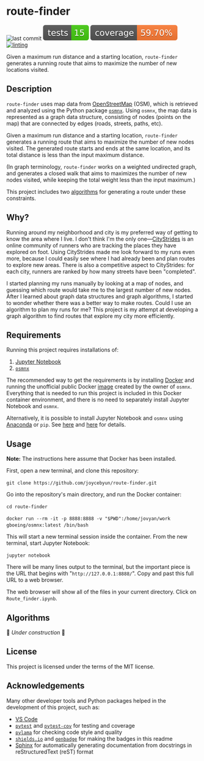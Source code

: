 # route-finder

![last commit](https://img.shields.io/github/last-commit/joycebyun/route-finder "last commit")
![tests](tests-badge.svg "tests")
![coverage](coverage-badge.svg "coverage")
[![linting](https://img.shields.io/badge/linting-pylama-informational)](https://github.com/klen/pylama)

Given a maximum run distance and a starting location, `route-finder` generates a running route that aims to maximize the number of new locations visited.

## Description

`route-finder` uses map data from [OpenStreetMap](https://www.openstreetmap.org) (OSM), which is retrieved and analyzed using the Python package [`osmnx`](https://github.com/gboeing/osmnx/). 
Using `osmnx`, the map data is represented as a graph data structure, consisting of nodes (points on the map) that are connected by edges (roads, streets, paths, etc).

Given a maximum run distance and a starting location, `route-finder` generates a running route that aims to maximize the number of new nodes visited. The generated route starts and ends at the same location, and its total distance is less than the input maximum distance.

(In graph terminology, `route-finder` works on a weighted undirected graph, and generates a closed walk that aims to maximizes the number of new nodes visited, while keeping the total weight less than the input maximum.)

This project includes two [algorithms](#algorithms) for generating a route under these constraints.

## Why?

Running around my neighborhood and city is my preferred way of getting to know the area where I live. 
I don't think I'm the only one&mdash;[CityStrides](https://citystrides.com) is an online community of runners who are tracking the places they have explored on foot.
Using CityStrides made me look forward to my runs even more, because I could easily see where I had already been and plan routes to explore new areas.
There is also a competitive aspect to CityStrides: for each city, runners are ranked by how many streets have been "completed".

I started planning my runs manually by looking at a map of nodes, and guessing which route would take me to the largest number of new nodes.
After I learned about graph data structures and graph algorithms, I started to wonder whether there was a better way to make routes.
Could I use an algorithm to plan my runs for me?
This project is my attempt at developing a graph algorithm to find routes that explore my city more efficiently.

## Requirements

Running this project requires installations of:
1. [Jupyter Notebook](https://jupyter-notebook.readthedocs.io/en/stable/index.html)
2. [`osmnx`](https://github.com/gboeing/osmnx/)

The recommended way to get the requirements is by installing [Docker](https://www.docker.com/products/docker-desktop/) and running the unofficial public Docker [image](https://hub.docker.com/r/gboeing/osmnx) created by the owner of `osmnx`.
Everything that is needed to run this project is included in this Docker container environment, and there is no need to separately install Jupyter Notebook and `osmnx`.

Alternatively, it is possible to install Jupyter Notebook and `osmnx` using [Anaconda](https://www.anaconda.com/products/distribution) or `pip`. 
See [here](https://docs.jupyter.org/en/latest/install/notebook-classic.html) and [here](https://osmnx.readthedocs.io/en/stable/#installation) for details.

## Usage

**Note:** The instructions here assume that Docker has been installed.

First, open a new terminal, and clone this repository:

`git clone https://github.com/joycebyun/route-finder.git`

Go into the repository's main directory, and run the Docker container:

`cd route-finder`

`docker run --rm -it -p 8888:8888 -v "$PWD":/home/jovyan/work gboeing/osmnx:latest /bin/bash`

This will start a new terminal session inside the container. 
From the new terminal, start Jupyter Notebook:

`jupyter notebook`

There will be many lines output to the terminal, but the important piece is the URL that begins with "`http://127.0.0.1:8888/`".
Copy and past this full URL to a web browser.

The web browser will show all of the files in your current directory. Click on `Route_finder.ipynb`.


## Algorithms

:construction_worker: *Under construction* :construction:

## License

This project is licensed under the terms of the MIT license.

## Acknowledgements

Many other developer tools and Python packages helped in the development of this project, such as:
- [VS Code](https://code.visualstudio.com)
- [`pytest`](https://docs.pytest.org/en/7.2.x/) and [`pytest-cov`](https://github.com/pytest-dev/pytest-cov) for testing and coverage
- [`pylama`](https://github.com/klen/pylama) for checking code style and quality
- [`shields.io`](https://shields.io) and [`genbadge`](https://github.com/smarie/python-genbadge) for making the badges in this readme
- [Sphinx](https://www.sphinx-doc.org/) for automatically generating documentation from docstrings in reStructuredText (reST) format
